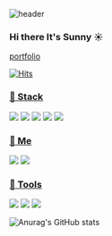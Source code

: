 ![header](https://capsule-render.vercel.app/api?type=Shark&color=auto&height=100&section=header&text=Thnak%20you%20for%20coming!&fontSize=50)

### Hi there It's Sunny :sunny:

[portfolio](http://sanynote.github.io/Portfolio/portfolio/aboutMe.html)




[![Hits](https://hits.seeyoufarm.com/api/count/incr/badge.svg?url=https%3A%2F%2Fgithub.com%2Fsanynote&count_bg=%23CCAAFF&title_bg=%23555555&icon=&icon_color=%23E7E7E7&title=hits&edge_flat=false)](https://hits.seeyoufarm.com)

<a href="url" > <h3>:crystal_ball: Stack </h3> </a>

<img src="https://img.shields.io/badge/React-61DAFB?style=flat-square&logo=React&logoColor=white"/></a>
<img src="https://img.shields.io/badge/JavaScript-F7DF1E?style=flat-square&logo=JavaScript&logoColor=white"/></a>
<img src="https://img.shields.io/badge/HTML5-E34F26?style=flat-square&logo=HTML5&logoColor=white"/></a>
<img src="https://img.shields.io/badge/CSS3-1572B6?style=flat-square&logo=CSS3&logoColor=white"/></a>
<img src="https://img.shields.io/badge/jQuery-0769AD?style=flat-square&logo=jQuery&logoColor=white"/></a>



<a href="url" > <h3>:gem: Me </h3> </a>
<a href="https://blog.naver.com/hatomom"><img src="https://img.shields.io/badge/Naver-00A98F?style=flat-square&logo=&logoColor=white&link=https://blog.naver.com/hatomom"/></a>
<a href="https://www.instagram.com/rlatksdl_"><img src="https://img.shields.io/badge/Instagram-E4405F?style=flat-square&logo=&logoColor=white&link=www.instagram.com/rlatksdl_"/></a>

<a href="url" > <h3>:hammer: Tools </h3> </a>

<img src="https://img.shields.io/badge/GitHub-181717?style=flat-square&logo=GitHub&logoColor=white"/></a>
<img src="https://img.shields.io/badge/Amazon AWS-232F3E?style=flat-square&logo=Amazon AWS&logoColor=white"/></a>
<img src="https://img.shields.io/badge/Visual Studio Code-007ACC?style=flat-square&logo=Visual Studio Code&logoColor=white"/></a>


![Anurag's GitHub stats](https://github-readme-stats.vercel.app/api?username=sanynote&show_icons=true&theme=tokyonight)

